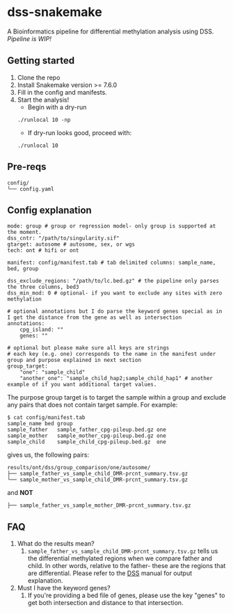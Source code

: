 # dss-snakemake
A Bioinformatics pipeline for differential methylation analysis using DSS. *Pipeline is WIP!*

## Getting started
1. Clone the repo
2. Install Snakemake version >= 7.6.0
3. Fill in the config and manifests.
4. Start the analysis!
    * Begin with a dry-run
    ```
    ./runlocal 10 -np
    ```
    * If dry-run looks good, proceed with:
    ```
    ./runlocal 10
    ```

## Pre-reqs
```shell
config/
└── config.yaml
```
## Config explanation
```shell
mode: group # group or regression model- only group is supported at the moment.
dss_cntr: "/path/to/singularity.sif"
gtarget: autosome # autosome, sex, or wgs
tech: ont # hifi or ont

manifest: config/manifest.tab # tab delimited columns: sample_name, bed, group

dss_exclude_regions: "/path/to/lc.bed.gz" # the pipeline only parses the three columns, bed3
dss_min_mod: 0 # optional- if you want to exclude any sites with zero methylation

# optional annotations but I do parse the keyword genes special as in I get the distance from the gene as well as intersection
annotations:
    cpg_island: ""
    genes: ""

# optional but please make sure all keys are strings
# each key (e.g. one) corresponds to the name in the manifest under group and purpose explained in next section 
group_target:
    "one": "sample_child"
    "another_one": "sample_child_hap2;sample_child_hap1" # another example of if you want additional target values.
```
The purpose group target is to target the sample within a group and exclude any pairs that does not contain target sample. For example:
```shell
$ cat config/manifest.tab
sample_name	bed	group
sample_father	sample_father_cpg-pileup.bed.gz	one
sample_mother	sample_mother_cpg-pileup.bed.gz	one
sample_child	sample_child_cpg-pileup.bed.gz	one
```
gives us, the following pairs: 
```shell
results/ont/dss/group_comparison/one/autosome/
├── sample_father_vs_sample_child_DMR-prcnt_summary.tsv.gz
└── sample_mother_vs_sample_child_DMR-prcnt_summary.tsv.gz
```
and **NOT**
```shell
├── sample_father_vs_sample_mother_DMR-prcnt_summary.tsv.gz
```
## FAQ
1. What do the results mean?
   1. `sample_father_vs_sample_child_DMR-prcnt_summary.tsv.gz` tells us the differential methylated regions when we compare father and child. In other words, relative to the father- these are the regions that are differential. Please refer to the [DSS](https://bioconductor.org/packages/devel/bioc/vignettes/DSS/inst/doc/DSS.html) manual for output explanation.
2. Must I have the keyword genes?
   1. If you're providing a bed file of genes, please use the key "genes" to get both intersection and distance to that intersection.
